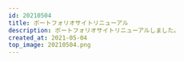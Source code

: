 ```yaml
---
id: 20210504
title: ポートフォリオサイトリニューアル
description: ポートフォリオサイトリニューアルしました。
created_at: 2021-05-04
top_image: 20210504.png
---
```

